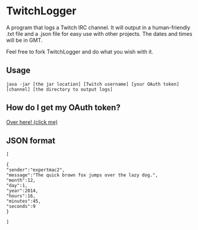 TwitchLogger
============

A program that logs a Twitch IRC channel. It will output in a human-friendly .txt file and a .json file for easy use with other projects. The dates and times will be in GMT.

Feel free to fork TwitchLogger and do what you wish with it.

## Usage

`java -jar [the jar location] [Twitch username] [your OAuth token] [channel] [the directory to output logs]`

## How do I get my OAuth token?

[Over here! (click me)](http://www.twitchapps.com/tmi/)

## JSON format

```
[

{
"sender":"expertmac2",
"message":"The quick brown fox jumps over the lazy dog.",
"month":12,
"day":1,
"year":2014,
"hours":16,
"minutes":45,
"seconds":9
}

]
```

